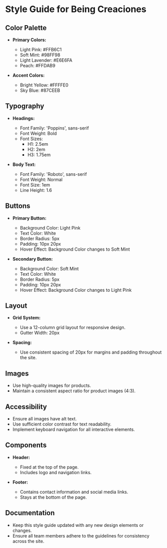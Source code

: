 # Style Guide for Being Creaciones

## Color Palette
- **Primary Colors:**
  - Light Pink: #FFB6C1
  - Soft Mint: #98FF98
  - Light Lavender: #E6E6FA
  - Peach: #FFDAB9

- **Accent Colors:**
  - Bright Yellow: #FFFFE0
  - Sky Blue: #87CEEB

## Typography
- **Headings:**
  - Font Family: 'Poppins', sans-serif
  - Font Weight: Bold
  - Font Sizes: 
    - H1: 2.5em
    - H2: 2em
    - H3: 1.75em

- **Body Text:**
  - Font Family: 'Roboto', sans-serif
  - Font Weight: Normal
  - Font Size: 1em
  - Line Height: 1.6

## Buttons
- **Primary Button:**
  - Background Color: Light Pink
  - Text Color: White
  - Border Radius: 5px
  - Padding: 10px 20px
  - Hover Effect: Background Color changes to Soft Mint

- **Secondary Button:**
  - Background Color: Soft Mint
  - Text Color: White
  - Border Radius: 5px
  - Padding: 10px 20px
  - Hover Effect: Background Color changes to Light Pink

## Layout
- **Grid System:**
  - Use a 12-column grid layout for responsive design.
  - Gutter Width: 20px

- **Spacing:**
  - Use consistent spacing of 20px for margins and padding throughout the site.

## Images
- Use high-quality images for products.
- Maintain a consistent aspect ratio for product images (4:3).

## Accessibility
- Ensure all images have alt text.
- Use sufficient color contrast for text readability.
- Implement keyboard navigation for all interactive elements.

## Components
- **Header:**
  - Fixed at the top of the page.
  - Includes logo and navigation links.

- **Footer:**
  - Contains contact information and social media links.
  - Stays at the bottom of the page.

## Documentation
- Keep this style guide updated with any new design elements or changes.
- Ensure all team members adhere to the guidelines for consistency across the site.